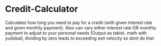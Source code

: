 # Credit-Calculator
Calculates how long you need to pay for a credit (with given interest rate and given monthly payment). Also can vary either interest rate OR monthly payment to adjust to your personal needs (Output as table).
math with yudoball, dividing by zero leads to exceeding exit velocity so dont do that
